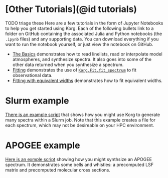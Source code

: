 # [Other Tutorials](@id tutorials)


TODO triage these
Here are a few tutorials in the form of Jupyter Notebooks to help you get started using Korg.  Each of the following bullets link to a folder on GitHub containing the associated Julia and Python notebooks (the `.ipynb` files) and any supporting data.  You can download everything if you want to run the notebook yourself, or just view the notebook on GitHub.
- [The Basics](https://github.com/ajwheeler/Korg.jl/tree/main/misc/Tutorial%20notebooks/basics) demonstrates how to read linelists, read or interpolate model atmospheres, and synthesize spectra. It also goes into some of the other data returned when you synthesize a spectrum.
- [Fitting](https://github.com/ajwheeler/Korg.jl/tree/main/misc/Tutorial%20notebooks/fitting) demonstrates the use of [`Korg.Fit.fit_spectrum`](@ref) to fit observational data.
- [Fitting with equivalent widths](https://github.com/ajwheeler/Korg.jl/tree/main/misc/Tutorial%20notebooks/EW%20fitting) demonstrates how to fit equivalent widths.

# Slurm example
[There is an example script](https://github.com/ajwheeler/Korg.jl/tree/main/misc/examples/generate_grid_with_slurm.jl) that shows how you might use Korg to generate many spectra within a Slurm job. Note that this example creates a file for each spectrum, which may not be desireable on your HPC environment.

# APOGEE example
[Here is an exmple script](https://github.com/ajwheeler/Korg.jl/tree/main/misc/examples/synthesize_apogee_spectrum.jl) showing how you might synthsize an APOGEE spectrum.  It demonstrates some bells and whistles: a precomputed LSF matrix and precomputed molecular cross sections.
